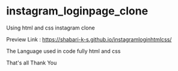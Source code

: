 # instagram_loginpage_clone
Using html and css instagram clone

Preview Link : https://shabari-k-s.github.io/instagramloginhtmlcss/

The Language used in code fully html and css

That's all Thank You
